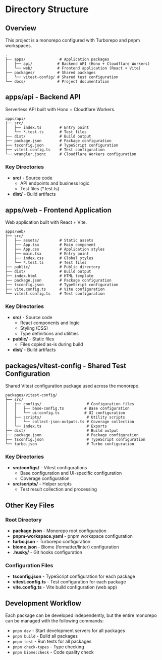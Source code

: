 # Directory Structure

## Overview

This project is a monorepo configured with Turborepo and pnpm workspaces.

```
.
├── apps/               # Application packages
│   ├── api/           # Backend API (Hono + Cloudflare Workers)
│   └── web/           # Frontend application (React + Vite)
├── packages/          # Shared packages
│   └── vitest-config/ # Shared test configuration
└── docs/              # Project documentation
```

## apps/api - Backend API

Serverless API built with Hono + Cloudflare Workers.

```
apps/api/
├── src/
│   ├── index.ts        # Entry point
│   └── *.test.ts       # Test files
├── dist/               # Build output
├── package.json        # Package configuration
├── tsconfig.json       # TypeScript configuration
├── vitest.config.ts    # Test configuration
└── wrangler.jsonc      # Cloudflare Workers configuration
```

### Key Directories
- **src/** - Source code
  - API endpoints and business logic
  - Test files (*.test.ts)
- **dist/** - Build artifacts

## apps/web - Frontend Application

Web application built with React + Vite.

```
apps/web/
├── src/
│   ├── assets/         # Static assets
│   ├── App.tsx         # Main component
│   ├── App.css         # Application styles
│   ├── main.tsx        # Entry point
│   ├── index.css       # Global styles
│   └── *.test.ts       # Test files
├── public/             # Public directory
├── dist/               # Build output
├── index.html          # HTML template
├── package.json        # Package configuration
├── tsconfig.json       # TypeScript configuration
├── vite.config.ts      # Vite configuration
└── vitest.config.ts    # Test configuration
```

### Key Directories
- **src/** - Source code
  - React components and logic
  - Styling (CSS)
  - Type definitions and utilities
- **public/** - Static files
  - Files copied as-is during build
- **dist/** - Build artifacts

## packages/vitest-config - Shared Test Configuration

Shared Vitest configuration package used across the monorepo.

```
packages/vitest-config/
├── src/
│   ├── configs/                    # Configuration files
│   │   ├── base-config.ts         # Base configuration
│   │   └── ui-config.ts           # UI configuration
│   ├── scripts/                    # Utility scripts
│   │   └── collect-json-outputs.ts # Coverage collection
│   └── index.ts                    # Exports
├── dist/                           # Build output
├── package.json                    # Package configuration
├── tsconfig.json                   # TypeScript configuration
└── turbo.json                      # Turbo configuration
```

### Key Directories
- **src/configs/** - Vitest configurations
  - Base configuration and UI-specific configuration
  - Coverage configuration
- **src/scripts/** - Helper scripts
  - Test result collection and processing

## Other Key Files

### Root Directory
- **package.json** - Monorepo root configuration
- **pnpm-workspace.yaml** - pnpm workspace configuration
- **turbo.json** - Turborepo configuration
- **biome.json** - Biome (formatter/linter) configuration
- **.husky/** - Git hooks configuration

### Configuration Files
- **tsconfig.json** - TypeScript configuration for each package
- **vitest.config.ts** - Test configuration for each package
- **vite.config.ts** - Vite build configuration (web app)

## Development Workflow

Each package can be developed independently, but the entire monorepo can be managed with the following commands:

- `pnpm dev` - Start development servers for all packages
- `pnpm build` - Build all packages
- `pnpm test` - Run tests for all packages
- `pnpm check-types` - Type checking
- `pnpm biome:check` - Code quality check